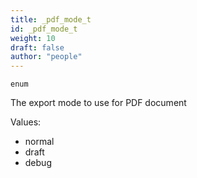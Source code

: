 ```yaml
---
title: _pdf_mode_t
id: _pdf_mode_t
weight: 10
draft: false
author: "people"
---
```


`enum`

The export mode to use for PDF document

Values:

* normal
* draft
* debug

